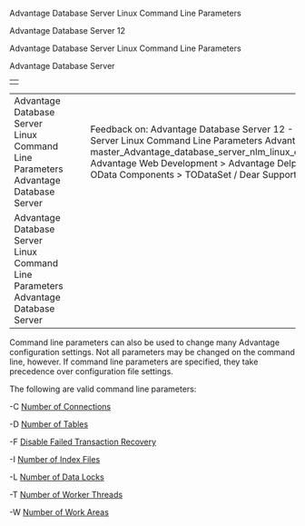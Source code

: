 Advantage Database Server Linux Command Line Parameters




Advantage Database Server 12  

Advantage Database Server Linux Command Line Parameters

Advantage Database Server

|  |
| --- |
|  |

|  |  |  |  |  |
| --- | --- | --- | --- | --- |
| Advantage Database Server Linux Command Line Parameters  Advantage Database Server |  |  | Feedback on: Advantage Database Server 12 - Advantage Database Server Linux Command Line Parameters Advantage Database Server master\_Advantage\_database\_server\_nlm\_linux\_command\_line\_parameters Advantage Web Development > Advantage Delphi OData Client > Delphi OData Components > TODataSet / Dear Support Staff, |  |
| Advantage Database Server Linux Command Line Parameters  Advantage Database Server |  |  |  |  |

Command line parameters can also be used to change many Advantage configuration settings. Not all parameters may be changed on the command line, however. If command line parameters are specified, they take precedence over configuration file settings.

The following are valid command line parameters:

-C [Number of Connections](master_number_of_connections_c_.htm)

-D [Number of Tables](master_number_of_tables_d_.htm)

-F [Disable Failed Transaction Recovery](master_disable_failed_transaction_recovery_f_.htm)

-I [Number of Index Files](master_number_of_index_files_i_.htm)

-L [Number of Data Locks](master_number_of_data_locks_l_.htm)

-T [Number of Worker Threads](master_number_of_worker_threads_t_.htm)

-W [Number of Work Areas](master_number_of_work_areas_w_.htm)